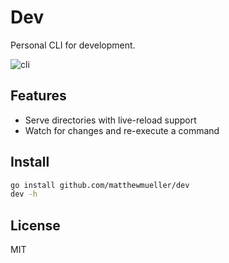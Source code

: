 # Dev

Personal CLI for development.

![cli](https://github.com/matthewmueller/dev/assets/170299/ec51c677-7791-4f17-ab1c-328f8e5f06ca)

## Features

- Serve directories with live-reload support
- Watch for changes and re-execute a command

## Install

```sh
go install github.com/matthewmueller/dev
dev -h
```

## License

MIT
